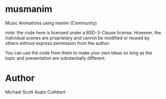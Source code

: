 # musmanim

Music Animations using manim (Community)

*note:* the code here is licensed under
a BSD-3-Clause license.  However, the
individual scenes are proprietary and
cannot be modified or reused by others
without express permission from the author.

You can use the code from them to make
your own ideas so long as the topic and
presentation are substantially different.

# Author

Michael Scott Asato Cuthbert
